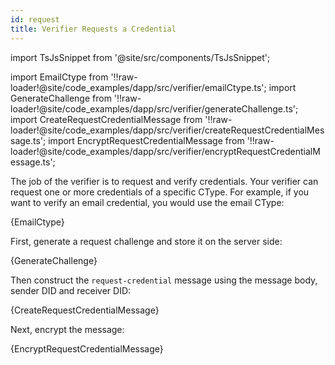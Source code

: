 ```yaml
---
id: request
title: Verifier Requests a Credential
---
```


import TsJsSnippet from '@site/src/components/TsJsSnippet';

import EmailCtype from '!!raw-loader!@site/code_examples/dapp/src/verifier/emailCtype.ts';
import GenerateChallenge from '!!raw-loader!@site/code_examples/dapp/src/verifier/generateChallenge.ts';
import CreateRequestCredentialMessage from '!!raw-loader!@site/code_examples/dapp/src/verifier/createRequestCredentialMessage.ts';
import EncryptRequestCredentialMessage from '!!raw-loader!@site/code_examples/dapp/src/verifier/encryptRequestCredentialMessage.ts';

The job of the verifier is to request and verify credentials.
Your verifier can request one or more credentials of a specific CType.
For example, if you want to verify an email credential, you would use the email CType:

<TsJsSnippet>
  {EmailCtype}
</TsJsSnippet>

First, generate a request challenge and store it on the server side:

<TsJsSnippet>
  {GenerateChallenge}
</TsJsSnippet>

Then construct the `request-credential` message using the message body, sender DID and receiver DID:

<TsJsSnippet>
  {CreateRequestCredentialMessage}
</TsJsSnippet>

Next, encrypt the message:

<TsJsSnippet>
  {EncryptRequestCredentialMessage}
</TsJsSnippet>
